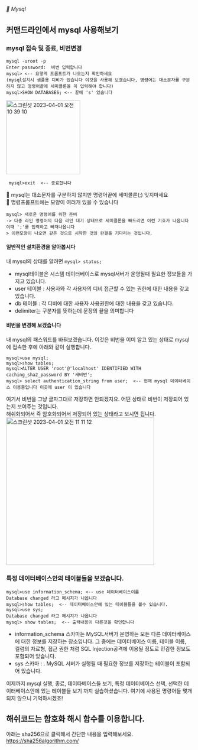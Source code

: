 ###### :cactus:  Mysql

## 커맨드라인에서 mysql 사용해보기
### mysql 접속 및 종료, 비번변경
``` 
mysql -uroot -p
Enter password:  비번 입력합니다 
mysql> <-- 요렇게 프롬프트가 나오는지 확인하세요  
(mysql설치시 샘플용 디비가 있습니다 이것을 사용해 보겠습니다, 명령어는 대소문자를 구분하지 않고 명령어끝에 세미콜론을 꼭 입력해야 합니다)
mysql>SHOW DATABASES; <-- 끝에 's' 있습니다  
```    
<img width="200" alt="스크린샷 2023-04-01 오전 10 39 10" src="https://user-images.githubusercontent.com/48478079/229259769-b92a8161-bcb9-469a-8feb-45efbcfad5d9.png">

```  mysql>exit  <-- 종료합니다  ```

👮 mysql는 대소문자를 구분하지 않지만 명령어끝에 세미콜론(;) 잊지마세요   
👮 명령프롬프트에는 모양이 여러개 있을 수 있습니다 
```  
mysql> 새로운 명령어를 위한 준비
-> 다중 라인 명령어의 다음 라인 대기 상태으로 세미콜론을 빠드리면 이런 기호가 나옵니다 이때 ';'를 입력하고 빠져나옵니다 
> 이런모양이 나오면 같은 것으로 시작한 것의 완결을 기다리는 것입니다. 
```   
#### 일반적인 설치환경을 알아봅시다   
내 mysql의 상태를 알려면  ``` mysql> status;  ```   


- mysql테이블은 시스템 데이터베이스로 mysql서버가 운영될때 필요한 정보들을 가지고 있습니다.
- user 테이블 : 사용자와 각 사용자의 디비 접근할 수 있는 권한에 대한 내용을 갖고 있습니다.   
- db 테이블 : 각 디비에 대한 사용자 사용권한에 대한 내용을 갖고 있습니다.
- delimiter는 구분자를 뜻하는데 문장의 끝을 의미합니다 


#### 비번을 변경해 보겠습니다 
내 mysql의 패스워드를 바꿔보겠습니다. 이것은 비번을 이미 알고 있는 상태로  mysql에 접속한 후에 아래와 같이 실행합니다. 

``` 
mysql>use mysql;
mysql>show tables;
mysql>ALTER USER 'root'@'localhost' IDENTIFIED WITH caching_sha2_password BY '새비번';
mysql> select authentication_string from user;  <-- 현재 mysql 데이터베이스 이용중입니다 이곳에 user 이 있습니다 
```  

여기서  비번을 그냥 글자그대로 저장하면 안되겠지요.  어떤 상태로 비번이 저장되어 있는지 보여주는 것입니다.  
해쉬화되어서 즉 암호화되어서 저장되어 있는 상태라고 보시면 됩니다.   
<img width="400" alt="스크린샷 2023-04-01 오전 11 11 12" src="https://user-images.githubusercontent.com/48478079/229260997-9d7f6915-95d8-4520-be68-fb7f24cd292b.png">    

### 특정 데이터베이스안의 테이블들을 보겠습니다.
```
mysql>use information_schema; <-- use 데이터베이스이름 
Database changed 라고 메시지가 나옵니다 
mysql>show tables;  <-- 데이터베이스안에 있는 테이블들을 볼수 있습니다. 
mysql>use sys;
Database changed 라고 메시지가 나옵니다 
mysql> show tables;  <-- 출력내용이 다른것을 확인합니다
``` 

- information_schema 스카마는  MySQL서버가 운영하는 모든 다른 데이터베이스에 대한 정보를 저장하는 장소입니다. 그 중에는 데이터베이스 이름, 테이블 이름, 컬럼의 자료형, 접근 권한 처럼 SQL Injection공격에 이용될 정도로 민감한 정보도 포함되어 있습니다.   
- sys 스카마 : . MySQL 서버가 실행될 때 필요한 정보를 저장하는 테이블이 포함되어 있습니다.


이제까지 mysql 실행, 종료, 데이타베이스들 보기, 특정 데이터베이스 선택, 선택한 데이터베이스안에 있는 테이블들 보기 까지 실습하셨습니다.
여기에 사용된 명령어들 몇개되지 않으니 기억하시겠죠! 

## 해쉬코드는 함호화 해시 함수를 이용합니다.
아래는 sha256으로 클릭해서 간단한 내용을 입력해보세요.  
https://sha256algorithm.com/
